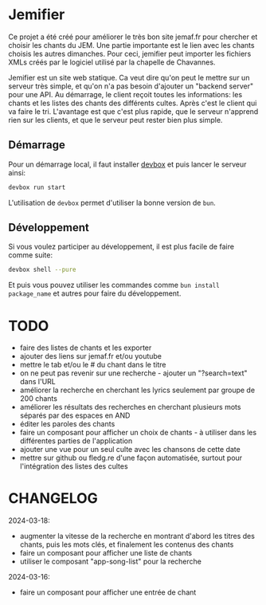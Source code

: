 # Jemifier

Ce projet a été créé pour améliorer le très bon site jemaf.fr pour chercher et choisir les chants du JEM.
Une partie importante est le lien avec les chants choisis les autres dimanches.
Pour ceci, jemifier peut importer les fichiers XMLs créés par le logiciel utilisé par la
chapelle de Chavannes.

Jemifier est un site web statique. 
Ca veut dire qu'on peut le mettre sur un serveur très simple, et qu'on n'a pas besoin d'ajouter un
"backend server" pour une API.
Au démarrage, le client reçoit toutes les informations: les chants et les listes des chants des différents
cultes.
Après c'est le client qui va faire le tri.
L'avantage est que c'est plus rapide, que le serveur n'apprend rien sur les clients, et que le serveur
peut rester bien plus simple.

## Démarrage

Pour un démarrage local, il faut installer [devbox](https://www.jetpack.io/devbox) et puis lancer
le serveur ainsi:

```bash
devbox run start
```

L'utilisation de `devbox` permet d'utiliser la bonne version de `bun`.

## Développement

Si vous voulez participer au développement, il est plus facile de faire comme suite:

```bash
devbox shell --pure
```

Et puis vous pouvez utiliser les commandes comme `bun install package_name` et autres pour
faire du développement.

# TODO

- faire des listes de chants et les exporter
- ajouter des liens sur jemaf.fr et/ou youtube
- mettre le tab et/ou le # du chant dans le titre
- on ne peut pas revenir sur une recherche - ajouter un "?search=text" dans l'URL
- améliorer la recherche en cherchant les lyrics seulement par groupe de 200 chants
- améliorer les résultats des recherches en cherchant plusieurs mots séparés par des espaces en AND
- éditer les paroles des chants
- faire un composant pour afficher un choix de chants - à utiliser dans les différentes parties de l'application
- ajouter une vue pour un seul culte avec les chansons de cette date
- mettre sur github ou fledg.re d'une façon automatisée, surtout pour l'intégration des listes des cultes

# CHANGELOG

2024-03-18:
- augmenter la vitesse de la recherche en montrant d'abord les titres des chants, puis les mots clés, et finalement
les contenus des chants
- faire un composant pour afficher une liste de chants
- utiliser le composant "app-song-list" pour la recherche

2024-03-16:
- faire un composant pour afficher une entrée de chant